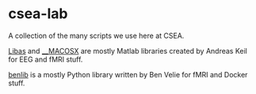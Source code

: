 # csea-lab
A collection of the many scripts we use here at CSEA.

[Libas](Libas) and [__MACOSX](__MACOSX) are mostly Matlab libraries created by Andreas Keil for EEG and fMRI stuff.

[benlib](benlib) is a mostly Python library written by Ben Velie for fMRI and Docker stuff.